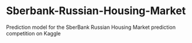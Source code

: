 # Sberbank-Russian-Housing-Market
Prediction model for the SberBank Russian Housing Market prediction competition on Kaggle 
